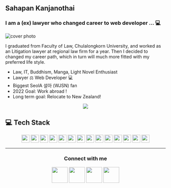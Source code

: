 ## Sahapan Kanjanothai
### I am a (ex) lawyer who changed career to web developer ... 💻
![cover photo](https://raw.githubusercontent.com/sahapan-k/sahapan-k/master/assets/cover.webp)

<p>
I graduated from Faculty of Law, Chulalongkorn University, and worked as an Litigation lawyer at regional law firm for a year. Then I decided to changed my career path, which in turn will much more fitted with my preferred life style.

- Law, IT, Buddhism, Manga, Light Novel Enthusiast
- Lawyer ⚖️ Web Developer 💻
- Biggest SeolA 설아 (WJSN) fan
- 2022 Goal: Work abroad !
- Long term goal: Relocate to New Zealand!

<div align="center">
<img src="https://raw.githubusercontent.com/sahapan-k/sahapan-k/master/assets/seola-typing.gif" />
</div>

<h2><b>💻  Tech Stack</b></h2>
<p align="center">
 <img src="https://img.shields.io/badge/HTML5-E34F26?style=for-the-badge&logo=html5&logoColor=white" height="25"/>
 <img src="https://img.shields.io/badge/CSS3-1572B6?style=for-the-badge&logo=css3&logoColor=white" height="25"/>
  <img src="https://img.shields.io/badge/javascript-323330.svg?&style=for-the-badge&logo=javascript&logoColor=F7DF1E" height="25"/>
  <img src="https://img.shields.io/badge/Node.js-43853D?style=for-the-badge&logo=node.js&logoColor=white" height="25"/>
  <img src="https://img.shields.io/badge/Postman-FF6C37?style=for-the-badge&logo=Postman&logoColor=white" height="25"/>
    <img src="https://img.shields.io/badge/Express.js-000000?style=for-the-badge&logo=express&logoColor=white" height="25"/>
  <img src="https://img.shields.io/badge/MongoDB-4EA94B?style=for-the-badge&logo=mongodb&logoColor=white" height="25"/>
  <img src="https://img.shields.io/badge/Pug-E3C29B?style=for-the-badge&logo=pug&logoColor=black" height="25"/>
  <img src="https://img.shields.io/badge/React-20232A?style=for-the-badge&logo=react&logoColor=61DAFB" height="25"/>
   <img src="https://img.shields.io/badge/Redux-593D88?style=for-the-badge&logo=redux&logoColor=white" height="25"/>
    <img src="https://img.shields.io/badge/next.js-000000?style=for-the-badge&logo=nextdotjs&logoColor=white" height="25"/>
  <img src="https://img.shields.io/badge/git%20&%20github-FF9800.svg?&style=for-the-badge&logo=git&logoColor=white" height="25"/>
   <img src="https://img.shields.io/badge/npm-CB3837?style=for-the-badge&logo=npm&logoColor=white" height="25"/>
    <img src="https://img.shields.io/badge/JWT-000000?style=for-the-badge&logo=JSON%20web%20tokens&logoColor=white" height="25"/>
</p>

<hr>
<div>
  <h3 align="center">Connect with me</h3>
  <p align="center">
    <a href= "https://www.linkedin.com/in/sahapan-k/"><img src="https://raw.githubusercontent.com/sahapan-k/sahapan-k/master/assets/linkedin.png" height="50" /></a>
    <a href= "mailto:sahapan.kanjanothai@gmail.com"><img src="https://raw.githubusercontent.com/sahapan-k/sahapan-k/master/assets/email.png" height="50" /></a>
    <a href= "https://www.facebook.com/paakkung/"><img src="https://raw.githubusercontent.com/sahapan-k/sahapan-k/master/assets/facebook.png" height="50" /></a>
    <a href= "https://www.instagram.com/paak.kanjanothai/"><img src="https://raw.githubusercontent.com/sahapan-k/sahapan-k/master/assets/instagram.png" height="50" /></a>
  </p>
</div>

